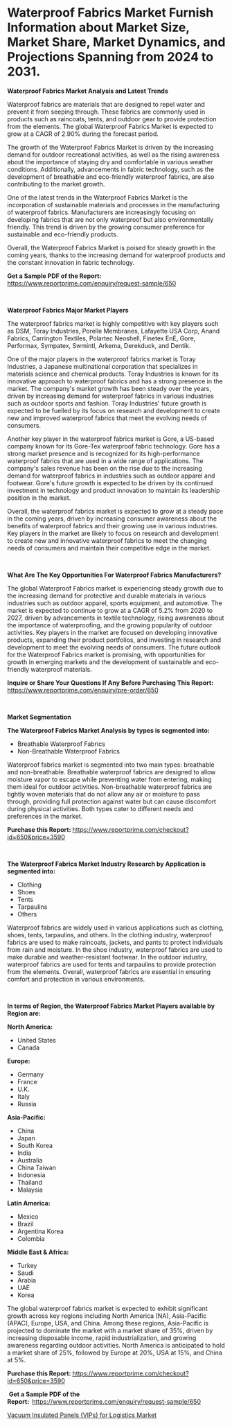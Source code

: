 <p><h1>Waterproof Fabrics Market Furnish Information about Market Size, Market Share, Market Dynamics, and Projections Spanning from 2024 to 2031.</h1></p><p><strong>Waterproof Fabrics Market Analysis and Latest Trends</strong></p>
<p><p>Waterproof fabrics are materials that are designed to repel water and prevent it from seeping through. These fabrics are commonly used in products such as raincoats, tents, and outdoor gear to provide protection from the elements. The global Waterproof Fabrics Market is expected to grow at a CAGR of 2.90% during the forecast period.</p><p>The growth of the Waterproof Fabrics Market is driven by the increasing demand for outdoor recreational activities, as well as the rising awareness about the importance of staying dry and comfortable in various weather conditions. Additionally, advancements in fabric technology, such as the development of breathable and eco-friendly waterproof fabrics, are also contributing to the market growth.</p><p>One of the latest trends in the Waterproof Fabrics Market is the incorporation of sustainable materials and processes in the manufacturing of waterproof fabrics. Manufacturers are increasingly focusing on developing fabrics that are not only waterproof but also environmentally friendly. This trend is driven by the growing consumer preference for sustainable and eco-friendly products.</p><p>Overall, the Waterproof Fabrics Market is poised for steady growth in the coming years, thanks to the increasing demand for waterproof products and the constant innovation in fabric technology.</p></p>
<p><strong>Get a Sample PDF of the Report:&nbsp;</strong> <a href="https://www.reportprime.com/enquiry/request-sample/650">https://www.reportprime.com/enquiry/request-sample/650</a></p>
<p>&nbsp;</p>
<p><strong>Waterproof Fabrics Major Market Players</strong></p>
<p><p>The waterproof fabrics market is highly competitive with key players such as DSM, Toray Industries, Porelle Membranes, Lafayette USA Corp, Anand Fabrics, Carrington Textiles, Polartec Neoshell, Finetex EnE, Gore, Performax, Sympatex, Swmintl, Arkema, Derekduck, and Dentik.</p><p>One of the major players in the waterproof fabrics market is Toray Industries, a Japanese multinational corporation that specializes in materials science and chemical products. Toray Industries is known for its innovative approach to waterproof fabrics and has a strong presence in the market. The company's market growth has been steady over the years, driven by increasing demand for waterproof fabrics in various industries such as outdoor sports and fashion. Toray Industries' future growth is expected to be fuelled by its focus on research and development to create new and improved waterproof fabrics that meet the evolving needs of consumers.</p><p>Another key player in the waterproof fabrics market is Gore, a US-based company known for its Gore-Tex waterproof fabric technology. Gore has a strong market presence and is recognized for its high-performance waterproof fabrics that are used in a wide range of applications. The company's sales revenue has been on the rise due to the increasing demand for waterproof fabrics in industries such as outdoor apparel and footwear. Gore's future growth is expected to be driven by its continued investment in technology and product innovation to maintain its leadership position in the market.</p><p>Overall, the waterproof fabrics market is expected to grow at a steady pace in the coming years, driven by increasing consumer awareness about the benefits of waterproof fabrics and their growing use in various industries. Key players in the market are likely to focus on research and development to create new and innovative waterproof fabrics to meet the changing needs of consumers and maintain their competitive edge in the market.</p></p>
<p>&nbsp;</p>
<p><strong>What Are The Key Opportunities For Waterproof Fabrics Manufacturers?</strong></p>
<p><p>The global Waterproof Fabrics market is experiencing steady growth due to the increasing demand for protective and durable materials in various industries such as outdoor apparel, sports equipment, and automotive. The market is expected to continue to grow at a CAGR of 5.2% from 2020 to 2027, driven by advancements in textile technology, rising awareness about the importance of waterproofing, and the growing popularity of outdoor activities. Key players in the market are focused on developing innovative products, expanding their product portfolios, and investing in research and development to meet the evolving needs of consumers. The future outlook for the Waterproof Fabrics market is promising, with opportunities for growth in emerging markets and the development of sustainable and eco-friendly waterproof materials.</p></p>
<p><strong>Inquire or Share Your Questions If Any Before Purchasing This Report:</strong> <a href="https://www.reportprime.com/enquiry/pre-order/650">https://www.reportprime.com/enquiry/pre-order/650</a></p>
<p>&nbsp;</p>
<p><strong>Market Segmentation</strong></p>
<p><strong>The Waterproof Fabrics Market Analysis by types is segmented into:</strong></p>
<p><ul><li>Breathable Waterproof Fabrics</li><li>Non-Breathable Waterproof Fabrics</li></ul></p>
<p><p>Waterproof fabrics market is segmented into two main types: breathable and non-breathable. Breathable waterproof fabrics are designed to allow moisture vapor to escape while preventing water from entering, making them ideal for outdoor activities. Non-breathable waterproof fabrics are tightly woven materials that do not allow any air or moisture to pass through, providing full protection against water but can cause discomfort during physical activities. Both types cater to different needs and preferences in the market.</p></p>
<p><strong>Purchase this Report:&nbsp;</strong><a href="https://www.reportprime.com/checkout?id=650&price=3590">https://www.reportprime.com/checkout?id=650&price=3590</a></p>
<p>&nbsp;</p>
<p><strong>The Waterproof Fabrics Market Industry Research by Application is segmented into:</strong></p>
<p><ul><li>Clothing</li><li>Shoes</li><li>Tents</li><li>Tarpaulins</li><li>Others</li></ul></p>
<p><p>Waterproof fabrics are widely used in various applications such as clothing, shoes, tents, tarpaulins, and others. In the clothing industry, waterproof fabrics are used to make raincoats, jackets, and pants to protect individuals from rain and moisture. In the shoe industry, waterproof fabrics are used to make durable and weather-resistant footwear. In the outdoor industry, waterproof fabrics are used for tents and tarpaulins to provide protection from the elements. Overall, waterproof fabrics are essential in ensuring comfort and protection in various environments.</p></p>
<p>&nbsp;</p>
<p><strong>In terms of Region, the Waterproof Fabrics Market Players available by Region are:</strong></p>
<p>
    <p> <strong> North America: </strong>
        <ul>
            <li>United States</li>
            <li>Canada</li>
        </ul>
        </p> 
    <p> <strong> Europe: </strong>
        <ul>
            <li>Germany</li>
            <li>France</li>
            <li>U.K.</li>
            <li>Italy</li>
            <li>Russia</li>
        </ul>
        </p> 
    <p> <strong> Asia-Pacific: </strong>
        <ul>
            <li>China</li>
            <li>Japan</li>
            <li>South Korea</li>
            <li>India</li>
            <li>Australia</li>
            <li>China Taiwan</li>
            <li>Indonesia</li>
            <li>Thailand</li>
            <li>Malaysia</li>
        </ul>
        </p> 
    <p> <strong> Latin America: </strong>
        <ul>
            <li>Mexico</li>
            <li>Brazil</li>
            <li>Argentina Korea</li>
            <li>Colombia</li>
        </ul>
        </p> 
    <p> <strong> Middle East & Africa: </strong>
        <ul>
            <li>Turkey</li>
            <li>Saudi</li>
            <li>Arabia</li>
            <li>UAE</li>
            <li>Korea</li>
        </ul>
    </p>
    </p>
<p><p>The global waterproof fabrics market is expected to exhibit significant growth across key regions including North America (NA), Asia-Pacific (APAC), Europe, USA, and China. Among these regions, Asia-Pacific is projected to dominate the market with a market share of 35%, driven by increasing disposable income, rapid industrialization, and growing awareness regarding outdoor activities. North America is anticipated to hold a market share of 25%, followed by Europe at 20%, USA at 15%, and China at 5%.</p></p>
<p><strong>Purchase this Report: </strong><a href="https://www.reportprime.com/checkout?id=650&price=3590">https://www.reportprime.com/checkout?id=650&price=3590</a></p>
<p>&nbsp;<strong>Get a Sample PDF of the Report:&nbsp;&nbsp;</strong><a href="https://www.reportprime.com/enquiry/request-sample/650">https://www.reportprime.com/enquiry/request-sample/650</a></p>
<p><strong></strong></p>
<p><p><a href="https://github.com/nicholepatriciadoylenwnrjr0/Market-Research-Report-List-1/blob/main/vacuum-insulated-panels-vips-for-logistics-market.md">Vacuum Insulated Panels (VIPs) for Logistics Market</a></p></p>